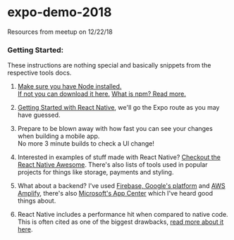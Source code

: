 # expo-demo-2018
Resources from meetup on 12/22/18

### Getting Started:
These instructions are nothing special and basically snippets from the respective tools docs.

1.  [Make sure you have Node installed.](https://stackoverflow.com/questions/10475651/how-to-tell-if-node-js-is-installed-or-not)  
[If not you can download it here.](https://nodejs.org/en/download/) 
[What is npm? Read more.](https://www.npmjs.com/get-npm)

2.  [Getting Started with React Native](https://facebook.github.io/react-native/docs/getting-started.html), we'll go the Expo route as you may have guessed.  
    
3.  Prepare to be blown away with how fast you can see your changes when building a mobile app.  
No more 3 minute builds to check a UI change!

4.  Interested in examples of stuff made with React Native?  [Checkout the React Native Awesome](http://www.awesome-react-native.com/).  There's also lists of tools used in popular projects for things like storage, payments and styling.

5.  What about a backend?  I've used [Firebase, Google's platform](https://firebase.google.com/) and [AWS Amplify](https://aws-amplify.github.io/), there's also [Microsoft's App Center](https://appcenter.ms/) which I've heard good things about.

6. React Native includes a performance hit when compared to native code.  This is often cited as one of the biggest drawbacks, [read more about it here](https://facebook.github.io/react-native/docs/performance.html#common-sources-of-performance-problems).
